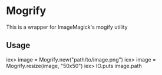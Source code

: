 # Mogrify

This is a wrapper for ImageMagick's mogify utility

## Usage

  iex> image = Mogrify.new("path/to/image.png")
  iex> image = Mogrify.resize(image, "50x50")
  iex> IO.puts image.path
